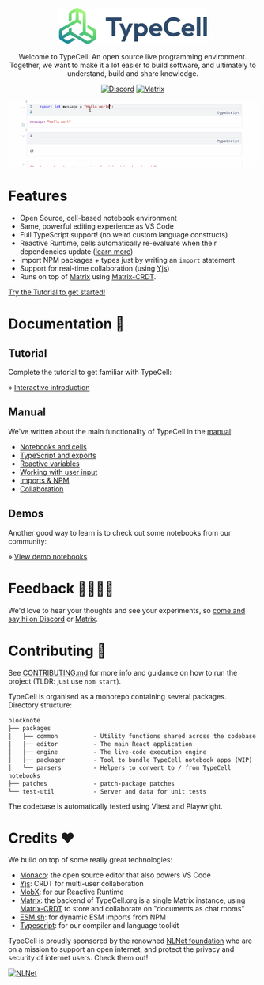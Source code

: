 <p align="center">
  <a href="https://www.typecell.org">
    <img alt="TypeCell" src="./packages/editor/src/assets/logo_with_text.svg?raw=true" width="300" />
  </a>
</p>

<p align="center">
Welcome to TypeCell! An open source live programming environment. Together, we want to make it a lot easier to build software, and ultimately to understand, build and share knowledge.
</p>

<p align="center">
<a href="https://discord.gg/aDQxXezfNj"><img alt="Discord" src="https://img.shields.io/badge/Chat on discord%20-%237289DA.svg?&style=for-the-badge&logo=discord&logoColor=white"/></a> <a href="https://matrix.to/#/#typecell-space:matrix.org"><img alt="Matrix" src="https://img.shields.io/badge/Chat on matrix%20-%23000.svg?&style=for-the-badge&logo=matrix&logoColor=white"/></a>
</p>

<p align="center">
  <a href="https://www.typecell.org">
    <img alt="TypeCell demo" src="./packages/editor/src/app/main/components/startscreen/assets/intro.gif?raw=true" width="600" />
  </a>
</p>

# Features

- Open Source, cell-based notebook environment
- Same, powerful editing experience as VS Code
- Full TypeScript support! (no weird custom language constructs)
- Reactive Runtime, cells automatically re-evaluate when their dependencies update ([learn more](https://www.typecell.org/docs/manual/3.%20Reactive%20variables.md))
- Import NPM packages + types just by writing an `import` statement
- Support for real-time collaboration (using [Yjs](https://github.com/yjs/yjs))
- Runs on top of [Matrix](https://www.matrix.org) using [Matrix-CRDT](https://github.com/yousefed/matrix-crdt).

[Try the Tutorial to get started!](https://www.typecell.org/docs/interactive-introduction.md)

# Documentation 📖

## Tutorial

Complete the tutorial to get familiar with TypeCell:

» [Interactive introduction](https://www.typecell.org/docs/interactive-introduction.md)

## Manual

We've written about the main functionality of TypeCell in the [manual](https://www.typecell.org/docs/manual):

- [Notebooks and cells](https://www.typecell.org/docs/manual/1.%20Notebooks%20and%20cells.md)
- [TypeScript and exports](https://www.typecell.org/docs/manual/2.%20TypeScript%20and%20exports.md)
- [Reactive variables](https://www.typecell.org/docs/manual/3.%20Reactive%20variables.md)
- [Working with user input](https://www.typecell.org/docs/manual/4.%20Inputs.md)
- [Imports & NPM](https://www.typecell.org/docs/manual/5.%20Imports%20and%20NPM.md)
- [Collaboration](https://www.typecell.org/docs/manual/6.%20Collaboration.md)

## Demos

Another good way to learn is to check out some notebooks from our community:

» [View demo notebooks](/docs/demos.md)

# Feedback 🙋‍♂️🙋‍♀️

We'd love to hear your thoughts and see your experiments, so [come and say hi on Discord](https://discord.gg/TcJ9TRC3SV) or [Matrix](https://matrix.to/#/#typecell-space:matrix.org).

# Contributing 🙌

See [CONTRIBUTING.md](CONTRIBUTING.md) for more info and guidance on how to run the project (TLDR: just use `npm start`).

TypeCell is organised as a monorepo containing several packages. Directory structure:

```
blocknote
├── packages
│   ├── common          - Utility functions shared across the codebase
│   ├── editor          - The main React application
│   ├── engine          - The live-code execution engine
│   ├── packager        - Tool to bundle TypeCell notebook apps (WIP)
│   └── parsers         - Helpers to convert to / from TypeCell notebooks
├── patches             - patch-package patches
└── test-util           - Server and data for unit tests
```

The codebase is automatically tested using Vitest and Playwright.

# Credits ❤️

We build on top of some really great technologies:

- [Monaco](https://github.com/microsoft/monaco-editor): the open source editor that also powers VS Code
- [Yjs](https://github.com/yjs/yjs): CRDT for multi-user collaboration
- [MobX](https://mobx.js.org/): for our Reactive Runtime
- [Matrix](https://www.matrix.org): the backend of TypeCell.org is a single Matrix instance, using [Matrix-CRDT](https://github.com/yousefed/matrix-crdt) to store and collaborate on "documents as chat rooms"
- [ESM.sh](https://www.esm.sh/): for dynamic ESM imports from NPM
- [Typescript](https://www.typescriptlang.org/): for our compiler and language toolkit

TypeCell is proudly sponsored by the renowned [NLNet foundation](https://nlnet.nl/foundation/) who are on a mission to support an open internet, and protect the privacy and security of internet users. Check them out!

<a href="https://nlnet.nl"><img src="https://nlnet.nl/image/logos/NGIAssure_tag.svg" alt="NLNet" width="100"></a>
